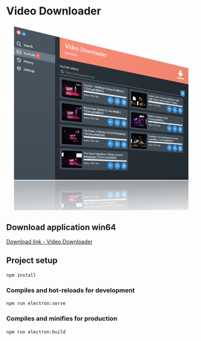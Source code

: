 # Video Downloader #
![](doc/download_1.PNG)

## Download application win64 ##
[Download link - Video Downloader](https://github.com/robertorlowski/video-downloader/releases/latest#link)


## Project setup
```
npm install
```

### Compiles and hot-reloads for development
```
npm run electron:serve
```

### Compiles and minifies for production
```
npm run electron:build
```
